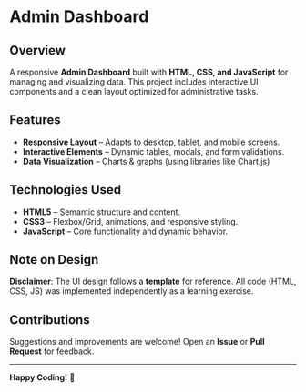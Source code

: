 # Admin Dashboard  

## Overview  
A responsive **Admin Dashboard** built with **HTML, CSS, and JavaScript** for managing and visualizing data. This project includes interactive UI components and a clean layout optimized for administrative tasks.  

## Features  
- **Responsive Layout** – Adapts to desktop, tablet, and mobile screens.  
- **Interactive Elements** – Dynamic tables, modals, and form validations.  
- **Data Visualization** – Charts & graphs (using libraries like Chart.js) 

## Technologies Used  
- **HTML5** – Semantic structure and content.  
- **CSS3** – Flexbox/Grid, animations, and responsive styling.  
- **JavaScript** – Core functionality and dynamic behavior.  

## Note on Design  
**Disclaimer**: The UI design follows a **template** for reference. All code (HTML, CSS, JS) was implemented independently as a learning exercise.  

## Contributions  
Suggestions and improvements are welcome! Open an **Issue** or **Pull Request** for feedback.  

---  
**Happy Coding!** 🚀

